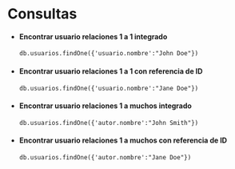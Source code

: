 # Consultas

- #### Encontrar usuario relaciones 1 a 1 integrado

  ```
  db.usuarios.findOne({'usuario.nombre':"John Doe"})
  ```

- #### Encontrar usuario relaciones 1 a 1 con referencia de ID

  ```
  db.usuarios.findOne({'usuario.nombre':"Jane Doe"})
  ```

- #### Encontrar usuario relaciones 1 a muchos integrado

  ```
  db.usuarios.findOne({'autor.nombre':"John Smith"})
  ```

- #### Encontrar usuario relaciones 1 a muchos con referencia de ID

  ```
  db.usuarios.findOne({'autor.nombre':"Jane Doe"})
  ```
